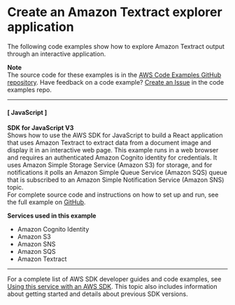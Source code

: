 # Create an Amazon Textract explorer application<a name="example_cross_TextractExplorer_section"></a>

The following code examples show how to explore Amazon Textract output through an interactive application\.

**Note**  
The source code for these examples is in the [AWS Code Examples GitHub repository](https://github.com/awsdocs/aws-doc-sdk-examples)\. Have feedback on a code example? [Create an Issue](https://github.com/awsdocs/aws-doc-sdk-examples/issues/new/choose) in the code examples repo\. 

------
#### [ JavaScript ]

**SDK for JavaScript V3**  
 Shows how to use the AWS SDK for JavaScript to build a React application that uses Amazon Textract to extract data from a document image and display it in an interactive web page\. This example runs in a web browser and requires an authenticated Amazon Cognito identity for credentials\. It uses Amazon Simple Storage Service \(Amazon S3\) for storage, and for notifications it polls an Amazon Simple Queue Service \(Amazon SQS\) queue that is subscribed to an Amazon Simple Notification Service \(Amazon SNS\) topic\.   
 For complete source code and instructions on how to set up and run, see the full example on [GitHub](https://github.com/awsdocs/aws-doc-sdk-examples/tree/main/javascriptv3/example_code/cross-services/textract-react)\.   

**Services used in this example**
+ Amazon Cognito Identity
+ Amazon S3
+ Amazon SNS
+ Amazon SQS
+ Amazon Textract

------

For a complete list of AWS SDK developer guides and code examples, see [Using this service with an AWS SDK](sdk-general-information-section.md)\. This topic also includes information about getting started and details about previous SDK versions\.